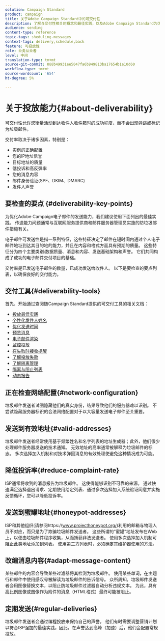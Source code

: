 ```yaml
---
solution: Campaign Standard
product: campaign
title: 关于Adobe Campaign Standard中的可交付性
description: 了解与交付性相关的概念和最佳实践，以及Adobe Campaign Standard为优化发送投放而提供的工具。
audience: sending
content-type: reference
topic-tags: sheduling-messages
context-tags: delivery,schedule,back
feature: 可投放性
role: 业务从业者
level: 中间
translation-type: tm+mt
source-git-commit: 088b49931ee5047fa6b949813ba17654b1e10d60
workflow-type: tm+mt
source-wordcount: '654'
ht-degree: 5%

---
```



# 关于投放能力{#about-deliverability}

可交付性允许您衡量活动到达收件人收件箱时的成功程度，而不会出现弹跳或标记为垃圾邮件。

交付率取决于诸多因素，特别是：

* 实例的正确配置
* 您的IP地址信誉
* 目标地址的质量
* 低投诉和高反弹率
* 您的消息内容
* 邮件身份验证(SPF、DKIM、DMARC)
* 发件人声誉

## 要检查的要点 {#deliverability-key-points}

为优化Adobe Campaign电子邮件的发送能力，我们建议使用下面列出的最佳实践。 传送能力问题通常与互联网服务提供商和邮件服务器管理员实施的防垃圾邮件措施有关。

电子邮件可发送性是指一系列特征，这些特征决定了邮件在短时间内通过个人电子邮件地址到达其目的地的能力，并且在内容和格式方面具有预期的质量。 这些特征分为四个主要类别:数据质量、消息和内容、发送基础架构和声誉。 它们共同构成了成功的电子邮件交付项目的基础。

交付率是已发送电子邮件的数量，已成功发送给收件人。
以下是要检查的要点列表，以确保良好的交付能力。

## 交付工具{#deliverability-tools}

首先，开始通过查阅随Campaign Standard提供的可交付工具的相关文档：
* [投放最佳实践](../../sending/using/delivery-best-practices.md)
* [个性化发件人姓名](../../designing/using/personalization.md#personalizing-the-sender)
* [优化发送时间](../../sending/using/optimizing-the-sending-time.md)
* [预览消息](../../sending/using/previewing-messages.md)
* [电子邮件渲染](../../sending/using/email-rendering.md)
* [监控投放](../../sending/using/monitoring-a-delivery.md)
* [在失败时接收提醒](../../sending/using/receiving-alerts-when-failures-happen.md)
* [了解投放失败](../../sending/using/understanding-delivery-failures.md)
* [了解隔离管理](../../sending/using/understanding-quarantine-management.md)
* [隔离与阻止列表](../../sending/using/understanding-quarantine-management.md#quarantine-vs-denylist)
* [动态报告](../../reporting/using/about-dynamic-reports.md)

## 正在检查网络配置{#network-configuration}

垃圾邮件发送者试图隐藏他们的真实身份，结果导致他们的服务器难以识别。 不尝试隐藏服务器标识的合法网络配置对于以大容量发送电子邮件至关重要。

## 发送到有效地址{#valid-addresses}

垃圾邮件发送者经常使用基于频繁姓名和名字列表的地址生成器；此外，他们很少处理邮件服务器发送的技术通知。 无效地址的高率通常被解释为垃圾邮件的标志。 多次选择加入机制和对技术弹回消息的有效处理使避免这种情况成为可能。

## 降低投诉率{#reduce-complaint-rate}

ISP通常将收到的消息报告为垃圾邮件。 这使得能够识别不可靠的来源。 通过快速满足选择退出请求、定期使用给定列表、通过多次选择加入系统验证同意并实施反馈循环，您可以降低投诉率。

## 发送到蜜罐地址{#honeypot-addresses}

ISP和其他组织(请参阅https://www.projecthoneypot.org/)利用的邮箱与物理人员不对应，而只是为了欺骗垃圾邮件发送者。 这些所谓的“蜜罐”地址发布在Web上，以便由垃圾邮件程序收集，从而捕获非法发送者。 使用多次选择加入机制可阻止此类地址添加到列表。 使用第三方列表时，必须确定其维护器使用的方法。

## 改编消息内容{#adapt-message-content}

某些邮件的内容会导致某些过滤器将其检测为垃圾邮件。 使用某些单词，在主题行和邮件中使用感叹号被解读为垃圾邮件的告诉信号。 众所周知，垃圾邮件发送者会用图像替换文本，以阻止防垃圾邮件过滤器自动分析违规文本。 为此，具有高比例图像或图像作为附件的消息（HTML格式）最终可能被阻止。

## 定期发送{#regular-deliveries}

垃圾邮件发送者会通过编程投放来保持自己的声誉。 他们有时需要调整营销计划以符合ISP强加的最佳实践，因此，在声誉达到高峰（加速）后，他们会配置常规投放。
